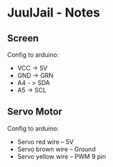 # JuulJail - Notes

## Screen 
Config to arduino:
- VCC -> 5V
- GND -> GRN
- A4 - > SDA
- A5 -> SCL 

## Servo Motor
Config to arduino: 
- Servo red wire – 5V          
- Servo brown wire – Ground   
- Servo yellow wire – PWM 9 pin 